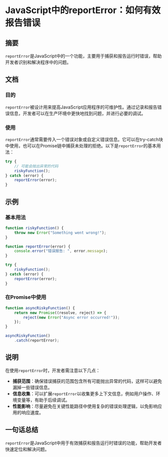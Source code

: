 <!--
Meta Description: # JavaScript中的reportError：如何有效报告错误 ## 摘要 `reportError`是JavaScript中的一个功能，主要用于捕获和报告运行时错误，帮助开发者识别和解决程序中的问题。 ## 文档 ### 目的 `reportError`被设计用来提高JavaScript应用...
Meta Keywords: reporterror, error, javascript, riskyfunction, catch
-->

# JavaScript中的reportError：如何有效报告错误

## 摘要
`reportError`是JavaScript中的一个功能，主要用于捕获和报告运行时错误，帮助开发者识别和解决程序中的问题。

## 文档
### 目的
`reportError`被设计用来提高JavaScript应用程序的可维护性。通过记录和报告错误信息，开发者可以在生产环境中更快地找到问题，并进行必要的调试。

### 使用
`reportError`通常需要传入一个错误对象或自定义错误信息。它可以在try-catch块中使用，也可以在Promise链中捕获未处理的拒绝。以下是`reportError`的基本用法：

```javascript
try {
    // 可能会抛出异常的代码
    riskyFunction();
} catch (error) {
    reportError(error);
}
```

## 示例
### 基本用法
```javascript
function riskyFunction() {
    throw new Error("Something went wrong!");
}

function reportError(error) {
    console.error("错误报告: ", error.message);
}

try {
    riskyFunction();
} catch (error) {
    reportError(error);
}
```

### 在Promise中使用
```javascript
function asyncRiskyFunction() {
    return new Promise((resolve, reject) => {
        reject(new Error("Async error occurred!"));
    });
}

asyncRiskyFunction()
    .catch(reportError);
```

## 说明
在使用`reportError`时，开发者需注意以下几点：
- **捕获范围**：确保错误捕获的范围包含所有可能抛出异常的代码，这样可以避免漏掉一些错误信息。
- **信息收集**：可以扩展`reportError`以收集更多上下文信息，例如用户操作、环境变量等，有助于后续调试。
- **性能影响**：尽量避免在关键性能路径中使用复杂的错误处理逻辑，以免影响应用的响应速度。

## 一句话总结
`reportError`是JavaScript中用于有效捕获和报告运行时错误的功能，帮助开发者快速定位和解决问题。